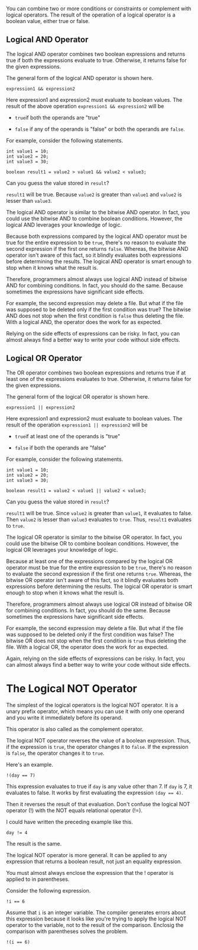 You can combine two or more conditions or constraints or complement with logical operators.
The result of the operation of a logical operator is a boolean value, either true or false.

## Logical AND Operator


The logical AND operator combines two boolean expressions and returns true
if both the expressions evaluate to true. Otherwise, it returns false for the given expressions.

The general form of the logical AND operator is shown here.
```
expression1 && expression2
```

Here expression1 and expression2 must evaluate to boolean values. The result of the above operation `expression1 && expression2` will be

 * `true`if both the operands are "true"

 * `false` if any of the operands is "false" or both the operands are `false`.

For example, consider the following statements.

```
int value1 = 10;
int value2 = 20;
int value3 = 30;

boolean result1 = value2 > value1 && value2 < value3;
```

Can you guess the value stored in `result`?

`result1` will be true. Because `value2` is greater than `value1` and `value2` is lesser than `value3`.

The logical AND operator is similar to the bitwise AND operator. In fact, you could use
the bitwise AND to combine boolean conditions. However, the logical AND leverages your
knowledge of logic.

Because both expressions compared by the logical AND operator must be true for the
entire expression to be `true`, there's no reason to evaluate the
second expression if the first one returns `false`. Whereas, the bitwise AND operator
isn't aware of this fact, so it blindly evaluates both expressions before determining
the results. The logical AND operator is smart enough to stop when it knows what the
result is.

Therefore, programmers almost always use logical AND instead of bitwise AND
for combining conditions. In fact, you should do the same.
Because sometimes the expressions have significant side effects.

For example, the second expression may delete a file. But what if the file
was supposed to be deleted only if the first condition was true? The bitwise
AND does not stop when the first condition is `false` thus deleting the
file. With a logical AND, the operator does the work for as expected.

Relying on the side effects of expressions can be risky. In fact, you can almost
always find a better way to write your code without side effects.

## Logical OR Operator

The OR operator combines two boolean expressions and returns true
if at least one of the expressions evaluates to true. Otherwise, it returns
false for the given expressions.

The general form of the logical OR operator is shown here.
```
expression1 || expression2
```

Here expression1 and expression2 must evaluate to boolean values. The result of the operation
`expression1 || expression2` will be

 * `true`if at least one of the operands is "true"

 * `false` if both the operands are "false"

For example, consider the following statements.

```
int value1 = 10;
int value2 = 20;
int value3 = 30;

boolean result1 = value2 < value1 || value2 < value3;
```

Can you guess the value stored in `result`?

`result1` will be true. Since `value2` is greater than `value1`, it evaluates to false.
Then `value2` is lesser than `value3` evaluates to `true`. Thus, `result1` evaluates to
`true`.

The logical OR operator is similar to the bitwise OR operator. In fact, you could use
the bitwise OR to combine boolean conditions. However, the logical OR leverages your
knowledge of logic.

Because at least one of the expressions compared by the logical OR operator must be
true for the entire expression to be `true`, there's no reason to evaluate the
second expression if the first one returns `true`. Whereas, the bitwise OR operator
isn't aware of this fact, so it blindly evaluates both expressions before determining
the results. The logical OR operator is smart enough to stop when it knows what the
result is.

Therefore, programmers almost always use logical OR instead of bitwise OR
for combining conditions. In fact, you should do the same.
Because sometimes the expressions have significant side effects.

For example, the second expression may delete a file. But what if the file
was supposed to be deleted only if the first condition was false? The bitwise
OR does not stop when the first condition is `true` thus deleting the
file. With a logical OR, the operator does the work for as expected.

Again, relying on the side effects of expressions can be risky.
In fact, you can almost always find a better way to write your code without
side effects.

# The Logical NOT Operator

The simplest of the logical operators is the logical NOT operator. It is a unary
prefix operator, which means you can use it with only one operand and you write it
immediately before its operand.

This operator is also called as the complement operator.

The logical NOT operator reverses the value of a boolean expression. Thus, if the
expression is `true`, the operator changes it to `false`. If the expression is `false`,
the operator changes it to `true`.

Here's an example.

`!(day == 7)`

This expression evaluates to true if `day` is any value other than 7.
If `day` is 7, it evaluates to false. It works by first evaluating the
expression `(day == 4)`.

Then it reverses the result of that evaluation.
Don't confuse the logical NOT operator (!) with the NOT equals relational operator (!=).

I could have written the preceding example like this.
```
day != 4
```

The result is the same.

The logical NOT operator is more general. It can be applied to any expression
that returns a boolean result, not just an equality expression.

You must almost always enclose the expression that the ! operator is
applied to in parentheses.

Consider the following expression.
```
!i == 6
```

Assume that `i` is an integer variable. The compiler generates errors about this
expression because it looks like you're trying to apply the logical NOT operator
to the variable, not to the result of the comparison. Enclosig the comparison with
parentheses solves the problem.
```
!(i == 6)
```
